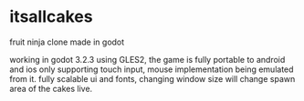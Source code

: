 # itsallcakes
fruit ninja clone made in godot

working in godot 3.2.3 using GLES2, the game is fully portable to android and ios only supporting touch input, mouse implementation being emulated from it.
fully scalable ui and fonts, changing window size will change spawn area of the cakes live.
